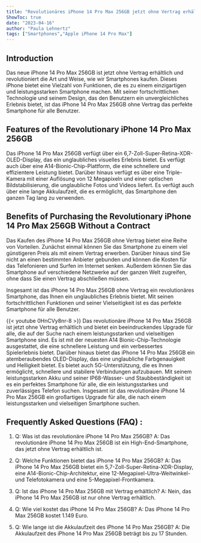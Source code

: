 ```yaml
---
title: "Revolutionäres iPhone 14 Pro Max 256GB jetzt ohne Vertrag erhältlich!"
ShowToc: true 
date: "2023-04-16"
author: "Paula Lehnertz" 
tags: ["Smartphones","Apple iPhone 14 Pro Max"]
---
```

## Introduction 
Das neue iPhone 14 Pro Max 256GB ist jetzt ohne Vertrag erhältlich und revolutioniert die Art und Weise, wie wir Smartphones kaufen. Dieses iPhone bietet eine Vielzahl von Funktionen, die es zu einem einzigartigen und leistungsstarken Smartphone machen. Mit seiner fortschrittlichen Technologie und seinem Design, das den Benutzern ein unvergleichliches Erlebnis bietet, ist das iPhone 14 Pro Max 256GB ohne Vertrag das perfekte Smartphone für alle Benutzer. 

## Features of the Revolutionary iPhone 14 Pro Max 256GB

Das iPhone 14 Pro Max 256GB verfügt über ein 6,7-Zoll-Super-Retina-XDR-OLED-Display, das ein unglaubliches visuelles Erlebnis bietet. Es verfügt auch über eine A14-Bionic-Chip-Plattform, die eine schnellere und effizientere Leistung bietet. Darüber hinaus verfügt es über eine Triple-Kamera mit einer Auflösung von 12 Megapixeln und einer optischen Bildstabilisierung, die unglaubliche Fotos und Videos liefert. Es verfügt auch über eine lange Akkulaufzeit, die es ermöglicht, das Smartphone den ganzen Tag lang zu verwenden. 

## Benefits of Purchasing the Revolutionary iPhone 14 Pro Max 256GB Without a Contract

Das Kaufen des iPhone 14 Pro Max 256GB ohne Vertrag bietet eine Reihe von Vorteilen. Zunächst einmal können Sie das Smartphone zu einem viel günstigeren Preis als mit einem Vertrag erwerben. Darüber hinaus sind Sie nicht an einen bestimmten Anbieter gebunden und können die Kosten für das Telefonieren und Surfen im Internet senken. Außerdem können Sie das Smartphone auf verschiedene Netzwerke auf der ganzen Welt zugreifen, ohne dass Sie einen Vertrag abschließen müssen. 

Insgesamt ist das iPhone 14 Pro Max 256GB ohne Vertrag ein revolutionäres Smartphone, das Ihnen ein unglaubliches Erlebnis bietet. Mit seinen fortschrittlichen Funktionen und seiner Vielseitigkeit ist es das perfekte Smartphone für alle Benutzer.

{{< youtube 0HnCVy8nr-8 >}} 
Das revolutionäre iPhone 14 Pro Max 256GB ist jetzt ohne Vertrag erhältlich und bietet ein beeindruckendes Upgrade für alle, die auf der Suche nach einem leistungsstarken und vielseitigen Smartphone sind. Es ist mit der neuesten A14 Bionic-Chip-Technologie ausgestattet, die eine schnellere Leistung und ein verbessertes Spielerlebnis bietet. Darüber hinaus bietet das iPhone 14 Pro Max 256GB ein atemberaubendes OLED-Display, das eine unglaubliche Farbgenauigkeit und Helligkeit bietet. Es bietet auch 5G-Unterstützung, die es Ihnen ermöglicht, schnellere und stabilere Verbindungen aufzubauen. Mit seinem leistungsstarken Akku und seiner IP68-Wasser- und Staubbeständigkeit ist es ein perfektes Smartphone für alle, die ein leistungsstarkes und zuverlässiges Telefon suchen. Insgesamt ist das revolutionäre iPhone 14 Pro Max 256GB ein großartiges Upgrade für alle, die nach einem leistungsstarken und vielseitigen Smartphone suchen.

## Frequently Asked Questions (FAQ) :
1. Q: Was ist das revolutionäre iPhone 14 Pro Max 256GB? 
A: Das revolutionäre iPhone 14 Pro Max 256GB ist ein High-End-Smartphone, das jetzt ohne Vertrag erhältlich ist.

2. Q: Welche Funktionen bietet das iPhone 14 Pro Max 256GB? 
A: Das iPhone 14 Pro Max 256GB bietet ein 5,7-Zoll-Super-Retina-XDR-Display, eine A14-Bionic-Chip-Architektur, eine 12-Megapixel-Ultra-Weitwinkel- und Telefotokamera und eine 5-Megapixel-Frontkamera.

3. Q: Ist das iPhone 14 Pro Max 256GB mit Vertrag erhältlich? 
A: Nein, das iPhone 14 Pro Max 256GB ist nur ohne Vertrag erhältlich.

4. Q: Wie viel kostet das iPhone 14 Pro Max 256GB? 
A: Das iPhone 14 Pro Max 256GB kostet 1.149 Euro.

5. Q: Wie lange ist die Akkulaufzeit des iPhone 14 Pro Max 256GB? 
A: Die Akkulaufzeit des iPhone 14 Pro Max 256GB beträgt bis zu 17 Stunden.


